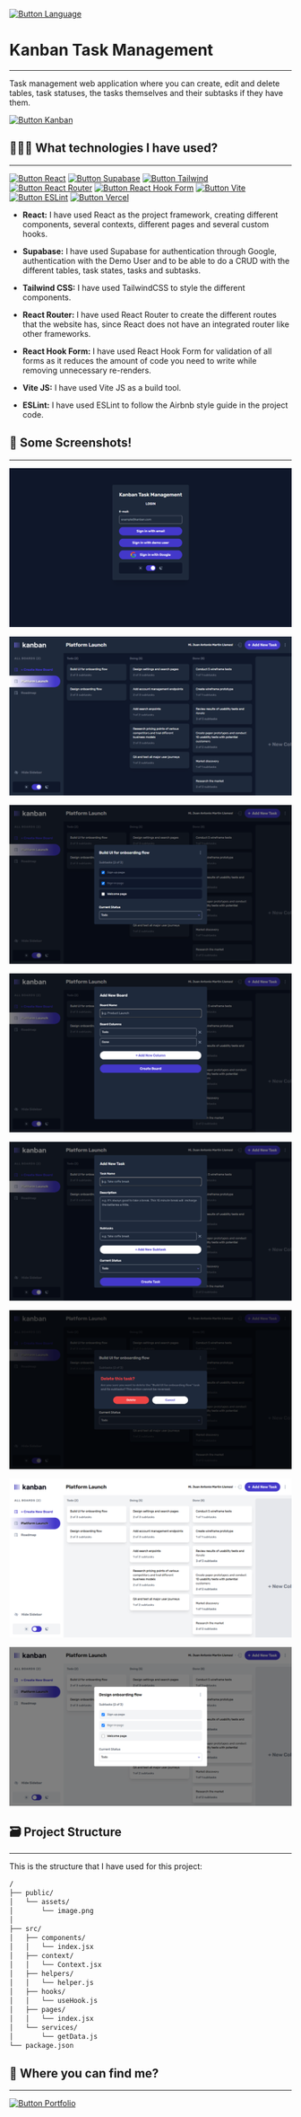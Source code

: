 [Button Language]: https://img.shields.io/badge/Leer%20En%20Español-000000?style=for-the-badge

[![Button Language]](https://github.com/MartinWebDev95/Kanban/blob/master/README.md)

# Kanban Task Management
---

[Button Kanban]: https://img.shields.io/badge/Kanban%20Web-0B5B9E?style=for-the-badge

Task management web application where you can create, edit and delete tables, task statuses, the tasks themselves and their subtasks if they have them.

[![Button Kanban]](https://kanban-eight-fawn.vercel.app/)

## 👨🏽‍💻 What technologies I have used?
---

[Button Vercel]: https://img.shields.io/badge/Deploy%20on%20Vercel-000000?style=for-the-badge&logo=vercel
[Button Supabase]: https://img.shields.io/badge/Supabase-000000?style=for-the-badge&logo=supabase
[Button React]: https://img.shields.io/badge/React-000000?style=for-the-badge&logo=react
[Button Tailwind]:https://img.shields.io/badge/Tailwind%20CSS-000000?style=for-the-badge&logo=tailwindcss
[Button React Router]:https://img.shields.io/badge/React%20Router-000000?style=for-the-badge&logo=react-router
[Button React Hook Form]:https://img.shields.io/badge/React%20Hook%20Form-000000?style=for-the-badge&logo=react-hook-form
[Button Vite]:https://img.shields.io/badge/Vite-000000?style=for-the-badge&logo=vite
[Button ESLint]:https://img.shields.io/badge/ESLint-000000?style=for-the-badge&logo=eslint

[![Button React]](https://react.dev/)
[![Button Supabase]](https://supabase.com/)
[![Button Tailwind]](https://tailwindcss.com/docs/installation)
[![Button React Router]](https://reactrouter.com/en/main)
[![Button React Hook Form]](https://www.react-hook-form.com/)
[![Button Vite]](https://vitejs.dev/)
[![Button ESLint]](https://eslint.org/)
[![Button Vercel]](https://vercel.com/)

- **React:** I have used React as the project framework, creating different components, several contexts, different pages and several custom hooks. 

- **Supabase:** I have used Supabase for authentication through Google, authentication with the Demo User and to be able to do a CRUD with the different tables, task states, tasks and subtasks.

- **Tailwind CSS:** I have used TailwindCSS to style the different components.

- **React Router:** I have used React Router to create the different routes that the website has, since React does not have an integrated router like other frameworks.

- **React Hook Form:** I have used React Hook Form for validation of all forms as it reduces the amount of code you need to write while removing unnecessary re-renders.

- **Vite JS:** I have used Vite JS as a build tool.

- **ESLint:** I have used ESLint to follow the Airbnb style guide in the project code.

## 📸 Some Screenshots!
---

![Login Page Screenshot](https://github.com/MartinWebDev95/Kanban/blob/master/public/assets/screenshots/loginPage.png)

![Main Page Screenshot](https://github.com/MartinWebDev95/Kanban/blob/master/public/assets/screenshots/mainPage.png)

![Task Screenshot](https://github.com/MartinWebDev95/Kanban/blob/master/public/assets/screenshots/task.png)

![New Board Screenshot](https://github.com/MartinWebDev95/Kanban/blob/master/public/assets/screenshots/newBoard.png)

![New Task Screenshot](https://github.com/MartinWebDev95/Kanban/blob/master/public/assets/screenshots/newTask.png)

![Delete Task Screenshot](https://github.com/MartinWebDev95/Kanban/blob/master/public/assets/screenshots/deleteTask.png)

![Light Main Page Screenshot](https://github.com/MartinWebDev95/Kanban/blob/master/public/assets/screenshots/lightMainPage.png)

![Light Task Screenshot](https://github.com/MartinWebDev95/Kanban/blob/master/public/assets/screenshots/lightTask.png)

## 🗃️ Project Structure
---

This is the structure that I have used for this project:

```text
/
├── public/
│   └── assets/
│       └── image.png
│
├── src/
│   ├── components/
│   │   └── index.jsx
│   ├── context/
│   │   └── Context.jsx
│   ├── helpers/
│   │   └── helper.js
│   ├── hooks/
│   │   └── useHook.js
│   ├── pages/
│   │   └── index.jsx
│   └── services/
│       └── getData.js
└── package.json
```
## 👀 Where you can find me?
---

[Button Portfolio]: https://img.shields.io/badge/Visit%20My%20Portfolio-000000?style=for-the-badge

[![Button Portfolio]](https://portfolio-martinwebdev95.vercel.app/)